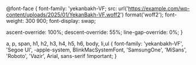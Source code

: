 @font-face {
  font-family: 'yekanbakh-VF;
  src: url('https://example.com/wp-content/uploads/2025/01/YekanBakh-VF.woff2') format('woff2');
  font-weight: 300 900; 
  font-display: swap;

  ascent-override: 100%;
  descent-override: 55%;
  line-gap-override: 0%;
}

a, p, span, h1, h2, h3, h4, h5, h6, body, li,ul {
  font-family: 
    'yekanbakh-VF',
    'Segoe UI',
    -apple-system,
    BlinkMacSystemFont,
    'SamsungOne',
    'MiSans',
    'Roboto',
    'Vazir',
    Arial,
    sans-serif
    !important;
}
